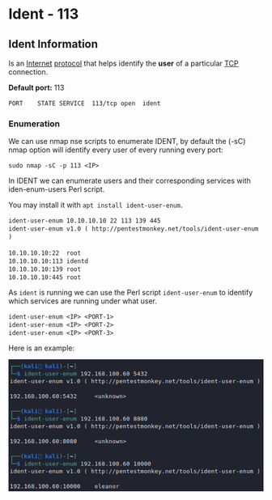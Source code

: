 # Ident - 113

## Ident Information <a href="#basic-information" id="basic-information"></a>

Is an [Internet](https://en.wikipedia.org/wiki/Internet) [protocol](https://en.wikipedia.org/wiki/Protocol\_\(computing\)) that helps identify the **user** of a particular [TCP](https://en.wikipedia.org/wiki/Transmission\_Control\_Protocol) connection.

**Default port:** 113

```
PORT    STATE SERVICE  113/tcp open  ident
```

### Enumeration

We can use nmap nse scripts to enumerate IDENT, by default the (-sC) nmap option will identify every user of every running every port:

```
sudo nmap -sC -p 113 <IP>
```

In IDENT we can enumerate users and their corresponding services with iden-enum-users Perl script.

You may install it with `apt install ident-user-enum`.

```
ident-user-enum 10.10.10.10 22 113 139 445
ident-user-enum v1.0 ( http://pentestmonkey.net/tools/ident-user-enum )
​
10.10.10.10:22  root
10.10.10.10:113 identd
10.10.10.10:139 root
10.10.10.10:445 root
```

As `ident` is running we can use the Perl script `ident-user-enum` to identify which services are running under what user.

```
ident-user-enum <IP> <PORT-1>
ident-user-enum <IP> <PORT-2>
ident-user-enum <IP> <PORT-3>
```

Here is an example:

![ident-user-enum perl Script Example](../.gitbook/assets/ident-example.png)
